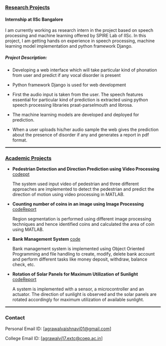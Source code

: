 ### <ins>__Research Projects__</ins>

#### __Internship at IISc Bangalore__

I am currently working as research intern in the project based on speech processing and machine learning offered by SPIRE Lab of IISc. In this project, I am getting hands on experience in speech processing, machine learning model implementation and python framework Django.

##### __Project Description:__

* Developing a web interface which will take particular kind of phonation from user and predict if any vocal disorder is present

* Python framework Django is used for web development

* First the audio input is taken from the user. The speech features essential for particular kind of prediction is extracted using python speech processing libraries praat-parselmouth and librosa.

* The machine learning models are developed and deployed for prediction. 

* When a user uploads his/her audio sample the web gives the prediction about the presence of disorder if any and generates a report in pdf format. 

<hr style="border:1px solid gray">



### <ins>__Academic Projects__</ins>

* __Pedestrian Detection and Direction Prediction using Video Processing__ [code](https://github.com/A-Vaishnavi-1010/Pedestrian_Project)[ppt](https://github.com/A-Vaishnavi-1010/Pedestrian_Project)
    
    The system used input video of pedestrian and three different approaches are implemented to detect the pedestrian and predict the direction of motion using video processing in MATLAB.

* __Counting number of coins in an image using Image Processing__ [code](https://github.com/A-Vaishnavi-1010/Coins_Project)[Report](https://github.com/A-Vaishnavi-1010/Coins_Project)

    Region segmentation is performed using different image processing techniques and hence identified coins and calculated the area of coin using MATLAB.

* __Bank Management System__ [code](https://github.com/A-Vaishnavi-1010/Banking_System_Project)
    
    Bank management system is implemented using Object Oriented Programming and file handling to create, modify, delete bank account and perform different tasks like money deposit, withdraw, balance check, etc.

* __Rotation of Solar Panels for Maximum Utilization of Sunlight__ [code](https://github.com/A-Vaishnavi-1010/Solar_Panels_Project)[Report](https://github.com/A-Vaishnavi-1010/Solar_Panels_Project)
    
    A system is implemented with a sensor, a microcontroller and an actuator. The direction of sunlight is observed and the solar panels are rotated accordingly for maximum utilization of available sunlight.


<hr style="border:1px solid gray">

### __Contact__

Personal Email ID: [agrawalvaishnavi01@gmail.com]

College Email ID: [agrawalvj17.extc@coep.ac.in]



